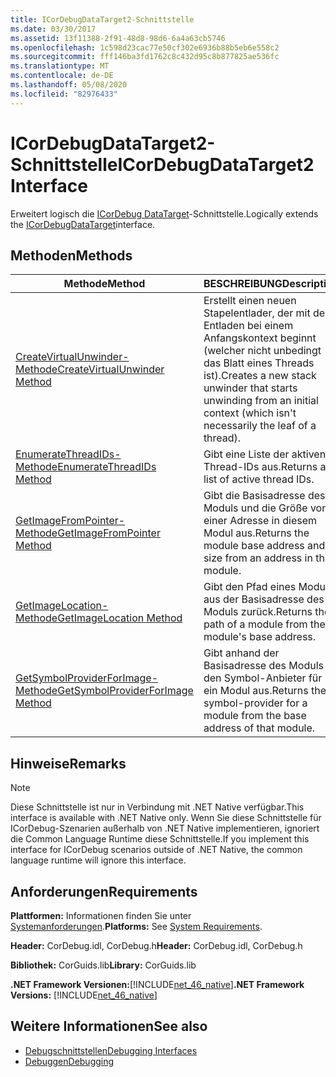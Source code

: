 ```yaml
---
title: ICorDebugDataTarget2-Schnittstelle
ms.date: 03/30/2017
ms.assetid: 13f11388-2f91-48d8-98d6-6a4a63cb5746
ms.openlocfilehash: 1c598d23cac77e50cf302e6936b88b5eb6e558c2
ms.sourcegitcommit: fff146ba3fd1762c8c432d95c8b877825ae536fc
ms.translationtype: MT
ms.contentlocale: de-DE
ms.lasthandoff: 05/08/2020
ms.locfileid: "82976433"
---
```

# <a name="icordebugdatatarget2-interface"></a><span data-ttu-id="fe62d-102">ICorDebugDataTarget2-Schnittstelle</span><span class="sxs-lookup"><span data-stu-id="fe62d-102">ICorDebugDataTarget2 Interface</span></span>
<span data-ttu-id="fe62d-103">Erweitert logisch die [ICorDebug DataTarget](icordebugdatatarget-interface.md)-Schnittstelle.</span><span class="sxs-lookup"><span data-stu-id="fe62d-103">Logically extends the [ICorDebugDataTarget](icordebugdatatarget-interface.md)interface.</span></span>  
  
## <a name="methods"></a><span data-ttu-id="fe62d-104">Methoden</span><span class="sxs-lookup"><span data-stu-id="fe62d-104">Methods</span></span>  
  
|<span data-ttu-id="fe62d-105">Methode</span><span class="sxs-lookup"><span data-stu-id="fe62d-105">Method</span></span>|<span data-ttu-id="fe62d-106">BESCHREIBUNG</span><span class="sxs-lookup"><span data-stu-id="fe62d-106">Description</span></span>|  
|------------|-----------------|  
|[<span data-ttu-id="fe62d-107">CreateVirtualUnwinder-Methode</span><span class="sxs-lookup"><span data-stu-id="fe62d-107">CreateVirtualUnwinder Method</span></span>](icordebugdatatarget2-createvirtualunwinder-method.md)|<span data-ttu-id="fe62d-108">Erstellt einen neuen Stapelentlader, der mit dem Entladen bei einem Anfangskontext beginnt (welcher nicht unbedingt das Blatt eines Threads ist).</span><span class="sxs-lookup"><span data-stu-id="fe62d-108">Creates a new stack unwinder that starts unwinding from an initial context (which isn't necessarily the leaf of a thread).</span></span>|  
|[<span data-ttu-id="fe62d-109">EnumerateThreadIDs-Methode</span><span class="sxs-lookup"><span data-stu-id="fe62d-109">EnumerateThreadIDs Method</span></span>](icordebugdatatarget2-enumeratethreadids-method.md)|<span data-ttu-id="fe62d-110">Gibt eine Liste der aktiven Thread-IDs aus.</span><span class="sxs-lookup"><span data-stu-id="fe62d-110">Returns a list of active thread IDs.</span></span>|  
|[<span data-ttu-id="fe62d-111">GetImageFromPointer-Methode</span><span class="sxs-lookup"><span data-stu-id="fe62d-111">GetImageFromPointer Method</span></span>](icordebugdatatarget2-getimagefrompointer-method.md)|<span data-ttu-id="fe62d-112">Gibt die Basisadresse des Moduls und die Größe von einer Adresse in diesem Modul aus.</span><span class="sxs-lookup"><span data-stu-id="fe62d-112">Returns the module base address and size from an address in that module.</span></span>|  
|[<span data-ttu-id="fe62d-113">GetImageLocation-Methode</span><span class="sxs-lookup"><span data-stu-id="fe62d-113">GetImageLocation Method</span></span>](icordebugdatatarget2-getimagelocation-method.md)|<span data-ttu-id="fe62d-114">Gibt den Pfad eines Moduls aus der Basisadresse des Moduls zurück.</span><span class="sxs-lookup"><span data-stu-id="fe62d-114">Returns the path of a module from the module's base address.</span></span>|  
|[<span data-ttu-id="fe62d-115">GetSymbolProviderForImage-Methode</span><span class="sxs-lookup"><span data-stu-id="fe62d-115">GetSymbolProviderForImage Method</span></span>](icordebugdatatarget2-getsymbolproviderforimage-method.md)|<span data-ttu-id="fe62d-116">Gibt anhand der Basisadresse des Moduls den Symbol-Anbieter für ein Modul aus.</span><span class="sxs-lookup"><span data-stu-id="fe62d-116">Returns the symbol-provider for a module from the base address of that module.</span></span>|  
  
## <a name="remarks"></a><span data-ttu-id="fe62d-117">Hinweise</span><span class="sxs-lookup"><span data-stu-id="fe62d-117">Remarks</span></span>  
  
> [!NOTE]
> <span data-ttu-id="fe62d-118">Diese Schnittstelle ist nur in Verbindung mit .NET Native verfügbar.</span><span class="sxs-lookup"><span data-stu-id="fe62d-118">This interface is available with .NET Native only.</span></span> <span data-ttu-id="fe62d-119">Wenn Sie diese Schnittstelle für ICorDebug-Szenarien außerhalb von .NET Native implementieren, ignoriert die Common Language Runtime diese Schnittstelle.</span><span class="sxs-lookup"><span data-stu-id="fe62d-119">If you implement this interface for ICorDebug scenarios outside of .NET Native, the common language runtime will ignore this interface.</span></span>  
  
## <a name="requirements"></a><span data-ttu-id="fe62d-120">Anforderungen</span><span class="sxs-lookup"><span data-stu-id="fe62d-120">Requirements</span></span>  
 <span data-ttu-id="fe62d-121">**Plattformen:** Informationen finden Sie unter [Systemanforderungen](../../get-started/system-requirements.md).</span><span class="sxs-lookup"><span data-stu-id="fe62d-121">**Platforms:** See [System Requirements](../../get-started/system-requirements.md).</span></span>  
  
 <span data-ttu-id="fe62d-122">**Header:** CorDebug.idl, CorDebug.h</span><span class="sxs-lookup"><span data-stu-id="fe62d-122">**Header:** CorDebug.idl, CorDebug.h</span></span>  
  
 <span data-ttu-id="fe62d-123">**Bibliothek:** CorGuids.lib</span><span class="sxs-lookup"><span data-stu-id="fe62d-123">**Library:** CorGuids.lib</span></span>  
  
 <span data-ttu-id="fe62d-124">**.NET Framework Versionen:**[!INCLUDE[net_46_native](../../../../includes/net-46-native-md.md)]</span><span class="sxs-lookup"><span data-stu-id="fe62d-124">**.NET Framework Versions:** [!INCLUDE[net_46_native](../../../../includes/net-46-native-md.md)]</span></span>  
  
## <a name="see-also"></a><span data-ttu-id="fe62d-125">Weitere Informationen</span><span class="sxs-lookup"><span data-stu-id="fe62d-125">See also</span></span>

- [<span data-ttu-id="fe62d-126">Debugschnittstellen</span><span class="sxs-lookup"><span data-stu-id="fe62d-126">Debugging Interfaces</span></span>](debugging-interfaces.md)
- [<span data-ttu-id="fe62d-127">Debuggen</span><span class="sxs-lookup"><span data-stu-id="fe62d-127">Debugging</span></span>](index.md)
